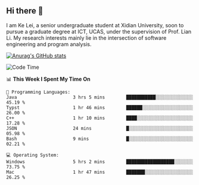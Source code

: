 ## Hi there 👋
I am Ke Lei, a senior undergraduate student at Xidian University, soon to pursue a graduate degree at ICT, UCAS, under the supervision of Prof. Lian Li. My research interests mainly lie in the intersection of software engineering and program analysis.
<!--
**KrystalRay/KrystalRay** is a ✨ _special_ ✨ repository because its `README.md` (this file) appears on your GitHub profile.

Here are some ideas to get you started:

- 🔭 I’m currently working on ...
- 🌱 I’m currently learning ...
- 👯 I’m looking to collaborate on ...
- 🤔 I’m looking for help with ...
- 💬 Ask me about ...
- 📫 How to reach me: ...
- 😄 Pronouns: ...
- ⚡ Fun fact: ...
-->
[![Anurag's GitHub stats](https://github-readme-stats.vercel.app/api?username=KrystalRay)](https://github.com/anuraghazra/github-readme-stats)
<!--START_SECTION:waka-->
![Code Time](http://img.shields.io/badge/Code%20Time-6%20hrs%2051%20mins-blue)

📊 **This Week I Spent My Time On** 

```text
💬 Programming Languages: 
Java                     3 hrs 5 mins        ███████████░░░░░░░░░░░░░░   45.19 % 
Typst                    1 hr 46 mins        ██████░░░░░░░░░░░░░░░░░░░   26.00 % 
C++                      1 hr 10 mins        ████░░░░░░░░░░░░░░░░░░░░░   17.28 % 
JSON                     24 mins             █░░░░░░░░░░░░░░░░░░░░░░░░   05.98 % 
Bash                     9 mins              █░░░░░░░░░░░░░░░░░░░░░░░░   02.21 % 

💻 Operating System: 
Windows                  5 hrs 2 mins        ██████████████████░░░░░░░   73.75 % 
Mac                      1 hr 47 mins        ███████░░░░░░░░░░░░░░░░░░   26.25 % 
```


<!--END_SECTION:waka-->
